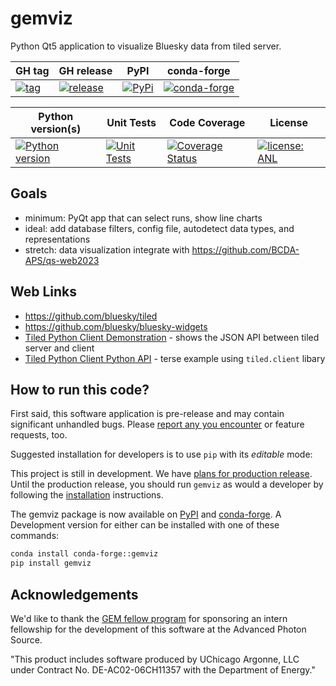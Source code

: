 # gemviz

Python Qt5 application to visualize Bluesky data from tiled server.

GH tag | GH release | PyPI | conda-forge
--- | --- | --- | ---
[![tag](https://img.shields.io/github/tag/BCDA-APS/gemviz.svg)](https://github.com/BCDA-APS/gemviz/tags) | [![release](https://img.shields.io/github/release/BCDA-APS/gemviz.svg)](https://github.com/BCDA-APS/gemviz/releases) | [![PyPi](https://img.shields.io/pypi/v/gemviz.svg)](https://pypi.python.org/pypi/gemviz) | [![conda-forge](https://img.shields.io/conda/vn/conda-forge/gemviz)](https://anaconda.org/conda-forge/gemviz)

Python version(s) | Unit Tests | Code Coverage | License
--- | --- | --- | ---
[![Python version](https://img.shields.io/pypi/pyversions/gemviz.svg)](https://pypi.python.org/pypi/gemviz) | [![Unit Tests](https://github.com/BCDA-APS/gemviz/workflows/Unit%20Tests%20%26%20Code%20Coverage/badge.svg)](https://github.com/BCDA-APS/gemviz/actions/workflows/unit_tests.yml) | [![Coverage Status](https://coveralls.io/repos/github/BCDA-APS/gemviz/badge.svg?branch=main)](https://coveralls.io/github/BCDA-APS/gemviz?branch=main) | [![license: ANL](https://img.shields.io/badge/license-ANL-brightgreen)](/LICENSE.txt)

## Goals

- minimum: PyQt app that can select runs, show line charts
- ideal: add database filters, config file, autodetect data types, and representations
- stretch: data visualization integrate with https://github.com/BCDA-APS/qs-web2023

## Web Links

- https://github.com/bluesky/tiled
- https://github.com/bluesky/bluesky-widgets
- [Tiled Python Client Demonstration](https://github.com/BCDA-APS/bdp-tiled/blob/main/demo_client.ipynb) - shows the JSON API between tiled server and client
- [Tiled Python Client Python API](https://github.com/BCDA-APS/bdp-tiled/blob/main/pyapi_client.py) - terse example using `tiled.client` libary

## How to run this code?

First said, this software application is pre-release and may contain significant unhandled
bugs.  Please [report any you encounter](https://github.com/BCDA-APS/gemviz/issues/new) or
feature requests, too.

Suggested installation for developers is to use
`pip` with its *editable* mode:

This project is still in development.
We have [plans for production
release](https://github.com/orgs/BCDA-APS/projects/6).
Until the production release, you should run `gemviz`
as would a developer by following the [installation](file:///home/prjemian/Documents/projects/BCDA-APS/gemviz/docs/build/html/install.html) instructions.

The gemviz package is now available on [PyPI](https://pypi.org/project/gemviz/)
and [conda-forge](https://anaconda.org/conda-forge/gemviz). A Development
version for either can be installed with one of these commands:

```bash
conda install conda-forge::gemviz
pip install gemviz
```

## Acknowledgements

We'd like to thank the [GEM fellow program](https://www.gemfellowship.org/) for sponsoring
an intern fellowship for the development of this software at the Advanced Photon Source.

"This product includes software produced by UChicago Argonne, LLC 
under Contract No. DE-AC02-06CH11357 with the Department of Energy."
